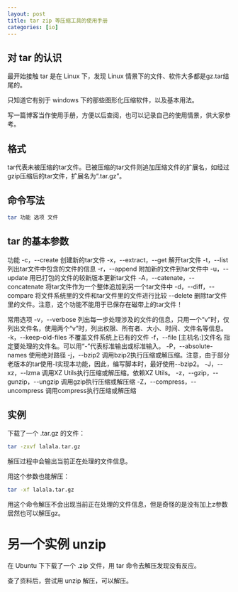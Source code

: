 ```yaml
---
layout: post
title: tar zip 等压缩工具的使用手册
categories: [io]
---
```


## 对 tar 的认识

最开始接触 tar 是在 Linux 下，发现 Linux 情景下的文件、软件大多都是gz.tar结尾的。

只知道它有别于 windows 下的那些图形化压缩软件，以及基本用法。

写一篇博客当作使用手册，方便以后查阅，也可以记录自己的使用情景，供大家参考。

## 格式

tar代表未被压缩的tar文件。已被压缩的tar文件则追加压缩文件的扩展名，如经过gzip压缩后的tar文件，扩展名为“.tar.gz”。

## 命令写法

~~~bash
tar 功能 选项 文件
~~~


## tar 的基本参数

功能
-c，--create 创建新的tar文件
-x，--extract，--get 解开tar文件
-t，--list 列出tar文件中包含的文件的信息
-r，--append 附加新的文件到tar文件中
-u，--update 用已打包的文件的较新版本更新tar文件
-A，--catenate，--concatenate 将tar文件作为一个整体追加到另一个tar文件中
-d，--diff，--compare 将文件系统里的文件和tar文件里的文件进行比较
--delete 删除tar文件里的文件。注意，这个功能不能用于已保存在磁带上的tar文件！

常用选项
-v，--verbose 列出每一步处理涉及的文件的信息，只用一个“v”时，仅列出文件名，使用两个“v”时，列出权限、所有者、大小、时间、文件名等信息。
-k，--keep-old-files 不覆盖文件系统上已有的文件
-f，--file [主机名:]文件名 指定要处理的文件名。可以用“-”代表标准输出或标准输入。
-P，--absolute-names 使用绝对路径
-j，--bzip2 调用bzip2执行压缩或解压缩。注意，由于部分老版本的tar使用-I实现本功能，因此，编写脚本时，最好使用--bzip2。
-J，--xz，--lzma 调用XZ Utils执行压缩或解压缩。依赖XZ Utils。
-z，--gzip，--gunzip，--ungzip 调用gzip执行压缩或解压缩
-Z，--compress，--uncompress 调用compress执行压缩或解压缩

## 实例

下载了一个 .tar.gz 的文件：

~~~bash
tar -zxvf lalala.tar.gz
~~~

解压过程中会输出当前正在处理的文件信息。

用这个参数也能解压：

~~~bash
tar -xf lalala.tar.gz
~~~

用这个命令解压不会出现当前正在处理的文件信息，但是奇怪的是没有加上z参数居然也可以解压gz。

# 另一个实例 unzip

在 Ubuntu 下下载了一个 .zip 文件，用 tar 命令去解压发现没有反应。

查了资料后，尝试用 unzip 解压，可以解压。
